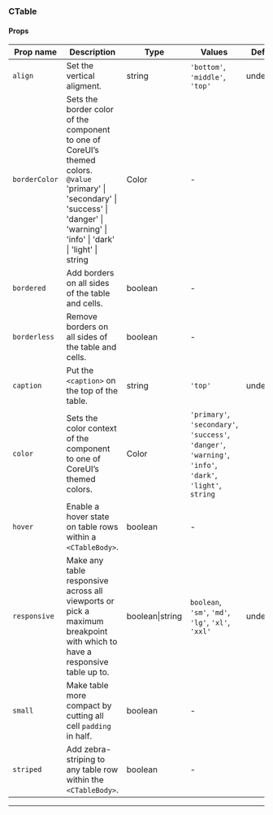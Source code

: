 ### CTable

#### Props

| Prop name                | Description                                                                                                                                                                                   | Type            | Values                                                                                                    | Default   |
| ------------------------ | --------------------------------------------------------------------------------------------------------------------------------------------------------------------------------------------- | --------------- | --------------------------------------------------------------------------------------------------------- | --------- |
| <code>align</code>       | Set the vertical aligment.                                                                                                                                                                    | string          | `'bottom'`, `'middle'`, `'top'`                                                                           | undefined |
| <code>borderColor</code> | Sets the border color of the component to one of CoreUI’s themed colors.<br/>`@value` 'primary' \| 'secondary' \| 'success' \| 'danger' \| 'warning' \| 'info' \| 'dark' \| 'light' \| string | Color           | -                                                                                                         |           |
| <code>bordered</code>    | Add borders on all sides of the table and cells.                                                                                                                                              | boolean         | -                                                                                                         |           |
| <code>borderless</code>  | Remove borders on all sides of the table and cells.                                                                                                                                           | boolean         | -                                                                                                         |           |
| <code>caption</code>     | Put the `<caption>` on the top of the table.                                                                                                                                                  | string          | `'top'`                                                                                                   | undefined |
| <code>color</code>       | Sets the color context of the component to one of CoreUI’s themed colors.                                                                                                                     | Color           | `'primary'`, `'secondary'`, `'success'`, `'danger'`, `'warning'`, `'info'`, `'dark'`, `'light'`, `string` |           |
| <code>hover</code>       | Enable a hover state on table rows within a `<CTableBody>`.                                                                                                                                   | boolean         | -                                                                                                         |           |
| <code>responsive</code>  | Make any table responsive across all viewports or pick a maximum breakpoint with which to have a responsive table up to.                                                                      | boolean\|string | `boolean`, `'sm'`, `'md'`, `'lg'`, `'xl'`, `'xxl'`                                                        | undefined |
| <code>small</code>       | Make table more compact by cutting all cell `padding` in half.                                                                                                                                | boolean         | -                                                                                                         |           |
| <code>striped</code>     | Add zebra-striping to any table row within the `<CTableBody>`.                                                                                                                                | boolean         | -                                                                                                         |           |

---
